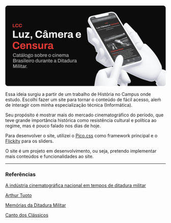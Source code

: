 ![Header](midias/header.png)

Essa ideia surgiu a partir de um trabalho de História no Campus onde estudo. Escolhi fazer um site para tornar o conteúdo de fácil acesso, aleḿ de interagir com minha especialização técnica (Informática).

Seu propósito é mostrar mais do mercado cinematográfico do período, que teve grande importância histórica como resistência cultural e política ao regime, mas é pouco falado nos dias de hoje.

Para desenvolver o site, utilizei o [Pico.css](https://picocss.com) como framework principal e o [Flickity](https://flickity.metafizzy.co/) para os sliders.

O site é um projeto em desenvolvimento, ou seja, pretendo implementar mais conteúdos e funcionalidades ao site.

---

### Referências

[A indústria cinematográfica nacional em tempos de ditadura militar](http://seer.upf.br/index.php/rjd/article/view/5587/3802)

[Arthur Tuoto](https://arthurtuoto.com/2021/09/19/10filmes-cinema-marginal/)

[Memórias da Ditadura Militar](https://memoriasdaditadura.org.br/cinema/)

[Canto dos Clássicos](https://cantodosclassicos.com/cinema-novo-melhores-filmes/)
